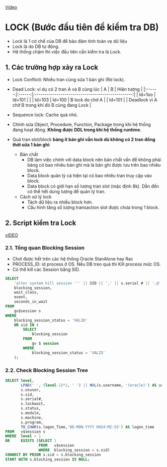 [Video](https://wecommit.com.vn/courses/chuong-trinh-dao-tao-toi-uu-co-so-du-lieu-cao-cap/lesson/dung-dung-lai-o-viec-chi-toi-uu-hieu-nang-cau-lenh-sql-case-study/)

# LOCK (Bước đầu tiên để kiểm tra DB)

- Lock là 1 cơ chế của DB để bảo đảm tính toàn vẹ dữ liệu
- Lock là do DB tự động.
- Hệ thống chậm thì việc đầu tiên cần kiểm tra là Lock.

## 1. Các trường hợp xảy ra Lock

- Lock Conflicti: Nhiều tran cùng sửa 1 bản ghi (Rơ lock).
- Dead Lock: ví dụ có 2 tran A và B cùng lúc
| A      | B      | Hiện tượng                                        |
|:------:|:------:|:-------------------------------------------------:|
| Id=1oo | Id=101 |                                                   |
| Id=103 | Id=100 | B lock do chờ A                                   |
| Id=101 |        | Deadlock vì A chờ B trong khi đó B cũng đang Lock |

- Sequence lock: Cache quá nhỏ.
- Chỉnh sửa Object, Procedure, Function, Package trong khi hệ thống đang hoạt động. **Không được DDL trong khi hệ thống runtime**.
- Quá tran slot/block **bảng ít bản ghi vẫn lock dù không có 2 tran đồng thời sửa 1 bản ghi**:
  - Bản chất
    - DB làm việc chính với data block nên bản chất vấn đề không phải bảng có bao nhiêu bản ghi mà là bản ghi được lưu trên bao nhiêu block.
    - Data block quản lý cả hiện tại có bao nhiêu tran truy cập vào block.
    - Data block có giới hạn số lượng tran slot (mặc định 8k). Dẫn đến có thể hết dung lượng để quản lý tran.
  - Cách xử lý lock
    - Tách dữ liệu ra nhiều block hơn.
    - Cấu hình tăng số lượng transaction slot được chứa trong 1 block.

## 2. Script kiểm tra Lock

[vIDEO](https://wecommit.com.vn/courses/chuong-trinh-dao-tao-toi-uu-co-so-du-lieu-cao-cap/lesson/bo-tro-demo-scripts-kiem-tra-csdl-thuc-te/)

### 2.1. Tổng quan Blocking Session

- Chơi được hết trên các hệ thông Oracle StanAlone hay Rac
- PROCESS_ID: id process ở OS. Nếu DB treo quá thì Kill process mức OS.
- Có thể kill các Session bằng SID.

``` SQL
SELECT
    'alter system kill session ''' || SID || ',' || s.serial # || ',@'||inst_id||''';' as "Kill Scripts" ,sid,username,serial#,process,NVL (sql_id, 0),
    blocking_session,
    wait_class,
    event,
    seconds_in_wait
FROM
    gv$session s
WHERE
    blocking_session_status = 'VALID'
    OR sid IN (
        SELECT
            blocking_session
        FROM
            gv $ session
        WHERE
            blocking_session_status = 'VALID'
    );

```

### 2.2. Check Blocking Session Tree

``` SQL
SELECT level,
       LPAD(' ', (level-1)*2, ' ') || NVL(s.username, '(oracle)') AS username,
       s.osuser,
       s.sid,
       s.serial#,
       s.lockwait,
       s.status,
       s.module,
       s.machine,
       s.program,
       TO_CHAR(s.logon_Time,'DD-MON-YYYY HH24:MI:SS') AS logon_time
FROM   v$session s
WHERE  level > 1
OR     EXISTS (SELECT 1
               FROM   v$session
               WHERE  blocking_session = s.sid)
CONNECT BY PRIOR s.sid = s.blocking_session
START WITH s.blocking_session IS NULL;
```
